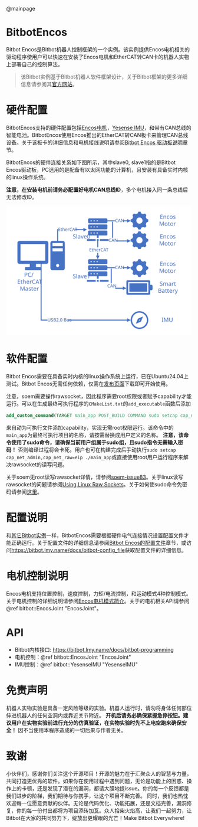 @mainpage

# BitbotEncos

Bitbot Encos是Bitbot机器人控制框架的一个实例。该实例提供Encos电机相关的驱动程序使用户可以快速在安装了Encos电机和EtherCAT转CAN卡的机器人实物上部署自己的控制算法。

> 该Bitbot实例基于Bitbot机器人软件框架设计，关于Bitbot框架的更多详细信息请参阅其[官方网站](https://bitbot.lmy.name/)。

# 硬件配置

BitbotEncos支持的硬件配置包括[Encos电机](http://encos.cn/)，[Yesense IMU](https://www.yesense.com/yis320)，和带有CAN总线的智能电池。BitbotEncos使用Encos推出的EtherCAT转CAN板卡来管理CAN总线设备。关于该板卡的详细信息和电机接线说明请参阅[Bitbot Encos 驱动板说明](./doc/BitbotEncosBusConfig.md)章节。

BitbotEncos的硬件连接关系如下图所示，其中slave0, slave1指的是Bitbot Encos驱动板，PC选用的是配备有以太网功能的计算机，且安装有具备实时内核的linux操作系统。

**注意，在安装电机前请务必配置好电机CAN总线ID**，多个电机接入同一条总线后无法修改ID。

![Bitbot Encos电气连接关系](./doc/Hardware.svg)

# 软件配置

Bitbot Encos需要在具备实时内核的linux操作系统上运行，已在Ubuntu24.04上测试。Bitbot Encos无需任何依赖，仅需在[发布页面](https://github.com/ZzzzzzS/libBitbotEncos/releases)下载即可开始使用。

注意，soem需要操作rawsocket，因此程序需要root权限或者赋予capability才能运行。可以在生成最终可执行程序的``CMakeList.txt``的``add_executable``函数后添加

```cmake
add_custom_command(TARGET main_app POST_BUILD COMMAND sudo setcap cap_net_admin,cap_net_raw=eip $<TARGET_FILE:main_app> )
```

来自动为可执行文件添加capability，实现无需root权限运行。该命令中的``main_app``为最终可执行项目的名称，请按需替换成用户定义的名称。
**注意，该命令使用了sudo命令，请确保当前用户组属于sudo组，且sudo指令无需输入密码！** 否则编译过程将会卡死。用户也可在构建完成后手动执行``sudo setcap cap_net_admin,cap_net_raw=eip ./main_app``或直接使用root用户运行程序来解决rawsocket的读写问题。

关于soem无root读写rawsocket详情，请参阅[soem-issue83](https://github.com/OpenEtherCATsociety/SOEM/issues/83)。关于linux读写rawsocket的问题请参阅[Using Linux Raw Sockets](https://squidarth.com/networking/systems/rc/2018/05/28/using-raw-sockets.html)。关于如何使sudo命令免密码请参阅[这里](https://cn.linux-terminal.com/?p=2065)。

# 配置说明

和[其它Bitbot实例](https://github.com/limymy/bitbot-mujoco-demo)一样，BitbotEncos需要根据硬件电气连接情况设置配置文件才能正确运行。关于配置文件的详细信息请参阅[Bitbot Encos的配置文件](./doc/BitbotEncosConfig.md)章节，或访问<https://bitbot.lmy.name/docs/bitbot-config_file>获取配置文件的详细信息。

# 电机控制说明

Encos电机支持位置控制，速度控制，力矩/电流控制，和运动模式4种控制模式。关于电机控制的详细说明请参阅[Encos电机模式简介](./doc/BitbotEncosMotorMotion.md)。关于的电机相关API请参阅@ref bitbot::EncosJoint "EncosJoint"。

# API

* Bitbot内核接口: <https://bitbot.lmy.name/docs/bitbot-programming>
* 电机控制：@ref bitbot::EncosJoint "EncosJoint"
* IMU控制：@ref bitbot::YesenseIMU "YesenseIMU"

# 免责声明

机器人实物实验是具备一定风险等级的实验。机器人运行时，请勿将身体任何部位伸进机器人的任何空洞内或靠近关节附近。
**开机后请务必确保紧握急停按钮。建议用户在实物实验前进行充分的仿真验证，在实物实验时先不上电空跑来确保安全！** 因不当使用本程序造成的一切后果与作者无关。

# 致谢

小伙伴们，感谢你们关注这个开源项目！开源的魅力在于汇聚众人的智慧与力量，共同打造更优秀的软件。如果你在使用过程中遇到问题，无论是功能上的困惑、操作上的卡顿，还是发现了潜在的漏洞，都请大胆地提issue。你的每一个反馈都是我们进步的阶梯，我们期待与你携手，让这个项目不断完善。
同时，我们也热忱欢迎每一位愿意贡献的伙伴。无论是代码优化、功能拓展，还是文档完善，漏洞修复，你的每一份付出都将为项目添砖加瓦。众人拾柴火焰高，让我们一起努力，让Bitbot在大家的共同努力下，绽放出更耀眼的光芒！Make Bitbot Everywhere!
